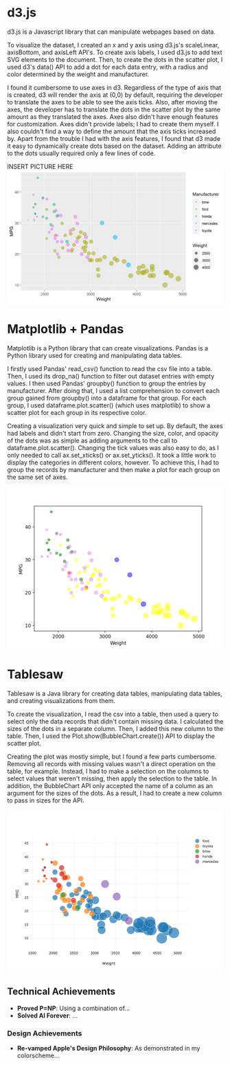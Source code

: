 # d3.js

d3.js is a Javascript library that can manipulate webpages based on data.

To visualize the dataset, I created an x and y axis using d3.js's scaleLinear, axisBottom, and axisLeft API's. To create axis labels, I used d3.js to add text SVG elements to the document. Then, to create the dots in the scatter plot, I used d3's data() API to add a dot for each data entry, with a radius and color determined by the weight and manufacturer.

I found it cumbersome to use axes in d3. Regardless of the type of axis that is created, d3 will render the axis at (0,0) by default, requiring the developer to translate the axes to be able to see the axis ticks. Also, after moving the axes, the developer has to translate the dots in the scatter plot by the same amount as they translated the axes. Axes also didn't have enough features for customization. Axes didn't provide labels; I had to create them myself. I also couldn't find a way to define the amount that the axis ticks increased by. Apart from the trouble I had with the axis features, I found that d3 made it easy to dynamically create dots based on the dataset. Adding an attribute to the dots usually required only a few lines of code.

INSERT PICTURE HERE
![ggplot2](img/ggplot2.png)

# Matplotlib + Pandas
Matplotlib is a Python library that can create visualizations. Pandas is a Python library used for creating and manipulating data tables.

I firstly used Pandas' read_csv() function to read the csv file into a table. Then, I used its drop_na() function to filter out dataset entries with empty values. I then used Pandas' groupby() function to group the entries by manufacturer. After doing that, I used a list comprehension to convert each group gained from groupby() into a dataframe for that group. For each group, I used dataframe.plot.scatter() (which uses matplotlib) to show a scatter plot for each group in its respective color.

Creating a visualization very quick and simple to set up. By default, the axes had labels and didn't start from zero. Changing the size, color, and opacity of the dots was as simple as adding arguments to the call to dataframe.plot.scatter(). Changing the tick values was also easy to do, as I only needed to call ax.set_xticks() or ax.set_yticks(). It took a little work to display the categories in different colors, however. To achieve this, I had to group the records by manufacturer and then make a plot for each group on the same set of axes.

![matplotlib](python/vis.png)

# Tablesaw
Tablesaw is a Java library for creating data tables, manipulating data tables, and creating visualizations from them.

To create the visualization, I read the csv into a table, then used a query to select only the data records that didn't contain missing data. I calculated the sizes of the dots in a separate column. Then, I added this new column to the table. Then, I used the Plot.show(BubbleChart.create()) API to display the scatter plot.

Creating the plot was mostly simple, but I found a few parts cumbersome. Removing all records with missing values wasn't a direct operation on the table, for example. Instead, I had to make a selection on the columns to select values that weren't missing, then apply the selection to the table. In addition, the BubbleChart API only accepted the name of a column as an argument for the sizes of the dots. As a result, I had to create a new column to pass in sizes for the API.

![tablesaw](java/javaplot.png)

## Technical Achievements
- **Proved P=NP**: Using a combination of...
- **Solved AI Forever**: ...

### Design Achievements
- **Re-vamped Apple's Design Philosophy**: As demonstrated in my colorscheme...
